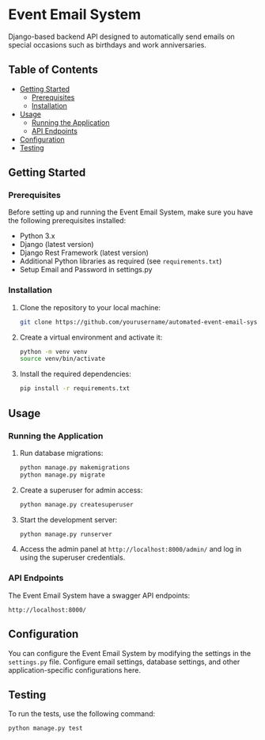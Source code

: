 
# Event Email System

Django-based backend API designed to automatically send emails on special occasions such as birthdays and work anniversaries.


## Table of Contents

- [Getting Started](#getting-started)
  - [Prerequisites](#prerequisites)
  - [Installation](#installation)
- [Usage](#usage)
  - [Running the Application](#running-the-application)
  - [API Endpoints](#api-endpoints)
- [Configuration](#configuration)
- [Testing](#testing)


## Getting Started

### Prerequisites

Before setting up and running the Event Email System, make sure you have the following prerequisites installed:

- Python 3.x
- Django (latest version)
- Django Rest Framework (latest version)
- Additional Python libraries as required (see `requirements.txt`)
- Setup Email and Password in settings.py

### Installation

1. Clone the repository to your local machine:

   ```bash
   git clone https://github.com/yourusername/automated-event-email-system.git
   ```

2. Create a virtual environment and activate it:

   ```bash
   python -m venv venv
   source venv/bin/activate
   ```

3. Install the required dependencies:

   ```bash
   pip install -r requirements.txt
   ```

## Usage

### Running the Application

1. Run database migrations:

   ```bash
   python manage.py makemigrations
   python manage.py migrate
   ```

2. Create a superuser for admin access:

   ```bash
   python manage.py createsuperuser
   ```

3. Start the development server:

   ```bash
   python manage.py runserver
   ```

4. Access the admin panel at `http://localhost:8000/admin/` and log in using the superuser credentials.

### API Endpoints

The Event Email System have a swagger API endpoints:

`http://localhost:8000/`

## Configuration

You can configure the Event Email System by modifying the settings in the `settings.py` file. Configure email settings, database settings, and other application-specific configurations here.

## Testing

To run the tests, use the following command:

```bash
python manage.py test
```